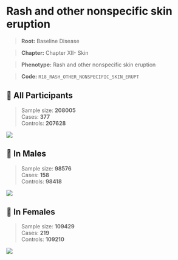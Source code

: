 # Rash and other nonspecific skin eruption

> **Root:** Baseline Disease  

> **Chapter:** Chapter XII- Skin  

> **Phenotype:** Rash and other nonspecific skin eruption  

> **Code:** `R18_RASH_OTHER_NONSPECIFIC_SKIN_ERUPT`

## 🧪 All Participants  
> Sample size: **208005**  
> Cases: **377**  
> Controls: **207628**
<img src="/Disease/Figures/ALL/Baseline/R18_RASH_OTHER_NONSPECIFIC_SKIN_ERUPT.png"/>
<CsvTable src="/Disease/Data/ALL/Baseline/LG_R18_RASH_OTHER_NONSPECIFIC_SKIN_ERUPT.csv" label="🔍 View full results" />

## 👨 In Males  
> Sample size: **98576**  
> Cases: **158**  
> Controls: **98418**
<img src="/Disease/Figures/Male/Baseline/R18_RASH_OTHER_NONSPECIFIC_SKIN_ERUPT.png"/>
<CsvTable src="/Disease/Data/Male/Baseline/LG_R18_RASH_OTHER_NONSPECIFIC_SKIN_ERUPT.csv" label="🔍 View full results" />

## 👩 In Females  
> Sample size: **109429**  
> Cases: **219**  
> Controls: **109210**
<img src="/Disease/Figures/Female/Baseline/R18_RASH_OTHER_NONSPECIFIC_SKIN_ERUPT.png"/>
<CsvTable src="/Disease/Data/Female/Baseline/LG_R18_RASH_OTHER_NONSPECIFIC_SKIN_ERUPT.csv" label="🔍 View full results" />
